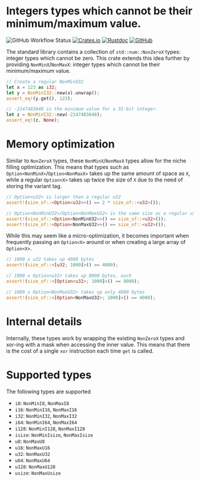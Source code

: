 # Integers types which cannot be their minimum/maximum value.

![GitHub Workflow Status](https://img.shields.io/github/workflow/status/stijnh/nonminmax/Rust)
[![Crates.io](https://img.shields.io/crates/v/nonminmax)](https://crates.io/crates/nonminmax)
[![Rustdoc](https://docs.rs/mio/badge.svg)](https://docs.rs/nonminmax/)
[![GitHub](https://img.shields.io/github/license/stijnh/nonminmax)](https://github.com/stijnh/nonminmax)

The standard library contains a collection of `std::num::NonZeroX` types: integer types which
cannot be zero. This crate extends this idea further by providing `NonMinX`/`NonMaxX`: integer
types which cannot be their minimum/maximum value.

```Rust
// Create a regular NonMinU32
let x = 123 as i32;
let y = NonMinI32::new(x).unwrap();
assert_eq!(y.get(), 123);

// -2147483648 is the minimum value for a 32-bit integer.
let z = NonMinI32::new(-2147483648);
assert_eq!(z, None);
```

# Memory optimization
Similar to `NonZeroX` types, these `NonMinX`/`NonMaxX` types allow for the niche filling
optimization. This means that types such as `Option<NonMinX>`/`Option<NonMaxX>` takes up the
same amount of space as `X`, while a regular `Option<X>` takes up twice the size of `X` due to
the need of storing the variant tag.

```Rust
// Option<u32> is larger than a regular u32
assert!(size_of::<Option<u32>>() == 2 * size_of::<u32>());

// Option<NonMinU32>/Option<NonMaxU32> is the same size as a regular u32.
assert!(size_of::<Option<NonMinU32>>() == size_of::<u32>());
assert!(size_of::<Option<NonMaxU32>>() == size_of::<u32>());
```

While this may seem like a micro-optimization, it becomes important when frequently passing an
`Option<X>` around or when creating a large array of `Option<X>`.

```Rust
// 1000 x u32 takes up 4000 bytes
assert!(size_of::<[u32; 1000]>() == 4000);

// 1000 x Option<u32> takes up 8000 bytes, ouch
assert!(size_of::<[Option<u32>; 1000]>() == 8000);

// 1000 x Option<NonMaxU32> takes up only 4000 bytes
assert!(size_of::<[Option<NonMaxU32>; 1000]>() == 4000);
```

# Internal details
Internally, these types work by wrapping the existing `NonZeroX` types and xor-ing with a mask when
accessing the inner value. This means that there is the cost of a single `xor` instruction each
time `get` is called.

# Supported types
The following types are supported
- `i8`: `NonMinI8`, `NonMaxI8`
- `i16`: `NonMinI16`, `NonMaxI16`
- `i32`: `NonMinI32`, `NonMaxI32`
- `i64`: `NonMinI64`, `NonMaxI64`
- `i128`: `NonMinI128`, `NonMaxI128`
- `isize`: `NonMinIsize`, `NonMaxIsize`
- `u8`: `NonMaxU8`
- `u16`: `NonMaxU16`
- `u32`: `NonMaxU32`
- `u64`: `NonMaxU64`
- `u128`: `NonMaxU128`
- `usize`: `NonMaxUsize`

